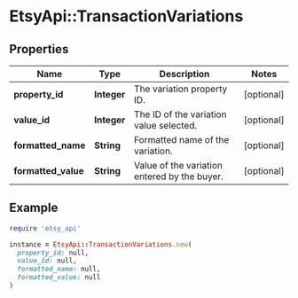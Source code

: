 # EtsyApi::TransactionVariations

## Properties

| Name | Type | Description | Notes |
| ---- | ---- | ----------- | ----- |
| **property_id** | **Integer** | The variation property ID. | [optional] |
| **value_id** | **Integer** | The ID of the variation value selected. | [optional] |
| **formatted_name** | **String** | Formatted name of the variation. | [optional] |
| **formatted_value** | **String** | Value of the variation entered by the buyer. | [optional] |

## Example

```ruby
require 'etsy_api'

instance = EtsyApi::TransactionVariations.new(
  property_id: null,
  value_id: null,
  formatted_name: null,
  formatted_value: null
)
```

